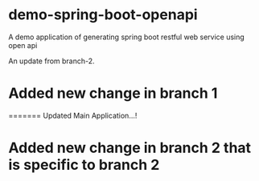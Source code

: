 # demo-spring-boot-openapi
A demo application of generating spring boot restful web service using open api

An update from branch-2.

# Added new change in branch 1
=======
Updated Main Application...!

# Added new change in branch 2 that is specific to branch 2 
